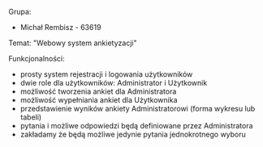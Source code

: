 Grupa:
- Michał Rembisz - 63619

Temat:
"Webowy system ankietyzacji"

Funkcjonalności:
- prosty system rejestracji i logowania użytkowników
- dwie role dla użytkowników: Administrator i Użytkownik
- możliwość tworzenia ankiet dla Administratora
- możliwość wypełniania ankiet dla Użytkownika
- przedstawienie wyników ankiety Administratorowi (forma wykresu lub tabeli)
- pytania i możliwe odpowiedzi będą definiowane przez Administratora
- zakładamy że będą możliwe jedynie pytania jednokrotnego wyboru
